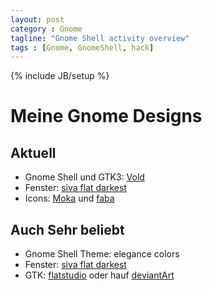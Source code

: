 ```yaml
---
layout: post
category : Gnome
tagline: "Gnome Shell activity overview"
tags : [Gnome, GnomeShell, hack]
---
```

{% include JB/setup %}


# Meine Gnome Designs

## Aktuell

* Gnome Shell und GTK3: [Vold](http://www.deviantart.com/art/Vold-formerly-Numoka-Theme-464749246)
* Fenster: [siva flat darkest](http://nale12.deviantart.com/art/Siva-Flat-1-3-0-353499016)
* Icons: [Moka](http://mokaproject.com/moka-icon-theme/) und [faba](http://mokaproject.com/faba-icon-theme/)

## Auch Sehr beliebt

* Gnome Shell Theme: elegance colors
* Fenster: [siva flat darkest](http://nale12.deviantart.com/art/Siva-Flat-1-3-0-353499016)
* GTK: [flatstudio](http://gnome-look.org/content/show.php/?content=154296) oder hauf [deviantArt](http://nale12.deviantart.com/art/Flatts-09022014-432924057?offset=10#comments)



